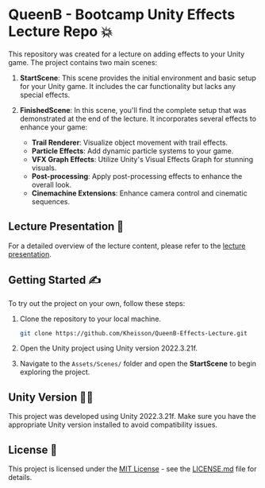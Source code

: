 # QueenB - Bootcamp Unity Effects Lecture Repo 💥

This repository was created for a lecture on adding effects to your Unity game. The project contains two main scenes:

1. **StartScene**: This scene provides the initial environment and basic setup for your Unity game. It includes the car functionality but lacks any special effects.

2. **FinishedScene**: In this scene, you'll find the complete setup that was demonstrated at the end of the lecture. It incorporates several effects to enhance your game:

   - **Trail Renderer**: Visualize object movement with trail effects.
   - **Particle Effects**: Add dynamic particle systems to your game.
   - **VFX Graph Effects**: Utilize Unity's Visual Effects Graph for stunning visuals.
   - **Post-processing**: Apply post-processing effects to enhance the overall look.
   - **Cinemachine Extensions**: Enhance camera control and cinematic sequences.

## Lecture Presentation 📂

For a detailed overview of the lecture content, please refer to the [lecture presentation](https://docs.google.com/presentation/d/1Oi-KTTgd0h13Wb_vCuMWlnWTNoFsS2gwf68FwOvKjcc/edit?usp=sharing).

## Getting Started ✍️

To try out the project on your own, follow these steps:

1. Clone the repository to your local machine.
   
   ```bash
   git clone https://github.com/Kheisson/QueenB-Effects-Lecture.git
   ```

3. Open the Unity project using Unity version 2022.3.21f.

4. Navigate to the `Assets/Scenes/` folder and open the **StartScene** to begin exploring the project.

## Unity Version 👷‍♂️

This project was developed using Unity 2022.3.21f. Make sure you have the appropriate Unity version installed to avoid compatibility issues.

## License 🧾

This project is licensed under the [MIT License](LICENSE.md) - see the [LICENSE.md](LICENSE.md) file for details.
